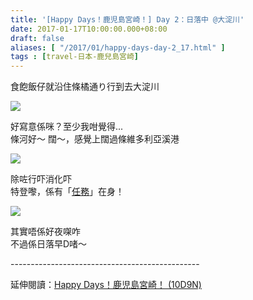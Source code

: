 ```yaml
---
title: '[Happy Days！鹿児島宮崎！] Day 2：日落中 @大淀川'
date: 2017-01-17T10:00:00.000+08:00
draft: false
aliases: [ "/2017/01/happy-days-day-2_17.html" ]
tags : [travel-日本-鹿兒島宮崎]
---
```


食飽飯仔就沿住條橘通り行到去大淀川  

![](/images/kojkmi2e.jpg)

好寫意係咪？至少我咁覺得...  
條河好～ 闊～，感覺上闊過條維多利亞溪港  

![](/images/kojkmi2e1.jpg)

除咗行吓消化吓  
特登嚟，係有「[任務](https://hidie.net/kojkmi3c/)」在身！  

![](/images/kojkmi2e2.jpg)

其實唔係好夜㗎咋  
不過係日落早D啫～  
  
\-----------------------------------------------  
  
延伸閱讀：[Happy Days！鹿児島宮崎！ (10D9N)](https://hidie.net/kojkmi10d9n/)
